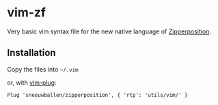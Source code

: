 # vim-zf

Very basic vim syntax file for the
new native language of [Zipperposition](https://github.com/c-cube/zipperposition).

## Installation

Copy the files into `~/.vim`

or, with [vim-plug](https://github.com/junegunn/vim-plug):

```vim
Plug 'sneeuwballen/zipperposition', { 'rtp': 'utils/vim/' }
```
